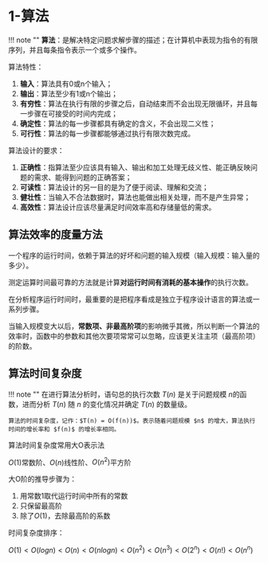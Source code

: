 

# 1-算法

!!! note ""
    **算法**：是解决特定问题求解步骤的描述；在计算机中表现为指令的有限序列，并且每条指令表示一个或多个操作。

算法特性：

1. **输入**：算法具有0或n个输入；
2. **输出**：算法至少有1或n个输出；
3. **有穷性**：算法在执行有限的步骤之后，自动结束而不会出现无限循环，并且每一步骤在可接受的时间内完成；
4. **确定性**：算法的每一步骤都具有确定的含义，不会出现二义性；
5. **可行性**：算法的每一步骤都能够通过执行有限次数完成。

算法设计的要求：

1. **正确性**：指算法至少应该具有输入、输出和加工处理无歧义性、能正确反映问题的需求、能得到问题的正确答案；
2. **可读性**：算法设计的另一目的是为了便于阅读、理解和交流；
3. **健壮性**：当输入不合法数据时，算法也能做出相关处理，而不是产生异常；
4. **高效性**：算法设计应该尽量满足时间效率高和存储量低的需求。

## 算法效率的度量方法
一个程序的运行时间，依赖于算法的好坏和问题的输入规模（输入规模：输入量的多少）。

测定运算时间最可靠的方法就是计算**对运行时间有消耗的基本操作**的执行次数。

在分析程序运行时间时，最重要的是把程序看成是独立于程序设计语言的算法或一系列步骤。

当输入规模变大以后，**常数项、非最高阶项**的影响微乎其微，所以判断一个算法的效率时，函数中的参数和其他次要项常常可以忽略，应该更关注主项（最高阶项）的阶数。

## 算法时间复杂度

!!! note ""
    在进行算法分析时，语句总的执行次数 $T(n)$ 是关于问题规模 $n$的函数，进而分析 $T(n)$ 随 $n$ 的变化情况并确定 $T(n)$ 的数量级。

    算法的时间复杂度，记作：$T(n) = O(f(n))$。表示随着问题规模 $n$ 的增大，算法执行时间的增长率和 $f(n)$ 的增长率相同。

算法时间复杂度常用大O表示法

$O(1)$常数阶、$O(n)$线性阶、$O(n^2)$平方阶

大O阶的推导步骤为：

1. 用常数1取代运行时间中所有的常数
2. 只保留最高阶
3. 除了$O(1)$，去除最高阶的系数

时间复杂度排序：

$O(1) < O(logn) < O(n) < O(nlogn) < O(n^2) < O(n^3) < O(2^n) < O(n!) < O(n^n)$